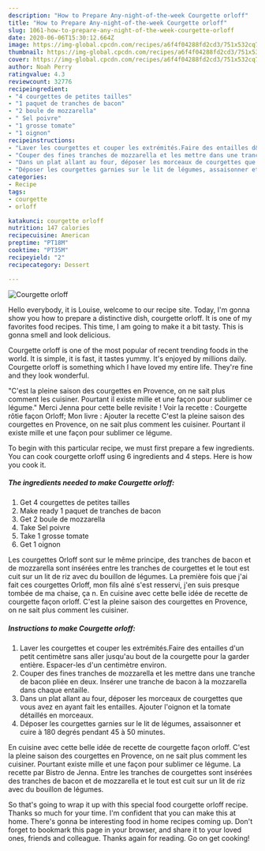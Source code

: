 ```yaml
---
description: "How to Prepare Any-night-of-the-week Courgette orloff"
title: "How to Prepare Any-night-of-the-week Courgette orloff"
slug: 1061-how-to-prepare-any-night-of-the-week-courgette-orloff
date: 2020-06-06T15:30:12.664Z
image: https://img-global.cpcdn.com/recipes/a6f4f04288fd2cd3/751x532cq70/courgette-orloff-photo-principale-de-la-recette.jpg
thumbnail: https://img-global.cpcdn.com/recipes/a6f4f04288fd2cd3/751x532cq70/courgette-orloff-photo-principale-de-la-recette.jpg
cover: https://img-global.cpcdn.com/recipes/a6f4f04288fd2cd3/751x532cq70/courgette-orloff-photo-principale-de-la-recette.jpg
author: Noah Perry
ratingvalue: 4.3
reviewcount: 32776
recipeingredient:
- "4 courgettes de petites tailles"
- "1 paquet de tranches de bacon"
- "2 boule de mozzarella"
- " Sel poivre"
- "1 grosse tomate"
- "1 oignon"
recipeinstructions:
- "Laver les courgettes et couper les extrémités.Faire des entailles d&#39;un petit centimètre sans aller jusqu&#39;au bout de la courgette pour la garder entière. Espacer-les d&#39;un centimètre environ."
- "Couper des fines tranches de mozzarella et les mettre dans une tranche de bacon pliée en deux. Insérer une tranche de bacon à la mozzarella dans chaque entaille."
- "Dans un plat allant au four, déposer les morceaux de courgettes que vous avez en ayant fait les entailles. Ajouter l&#39;oignon et la tomate détaillés en morceaux."
- "Déposer les courgettes garnies sur le lit de légumes, assaisonner et cuire à 180 degrés pendant 45 à 50 minutes."
categories:
- Recipe
tags:
- courgette
- orloff

katakunci: courgette orloff 
nutrition: 147 calories
recipecuisine: American
preptime: "PT18M"
cooktime: "PT35M"
recipeyield: "2"
recipecategory: Dessert

---
```



![Courgette orloff](https://img-global.cpcdn.com/recipes/a6f4f04288fd2cd3/751x532cq70/courgette-orloff-photo-principale-de-la-recette.jpg)

Hello everybody, it is Louise, welcome to our recipe site. Today, I'm gonna show you how to prepare a distinctive dish, courgette orloff. It is one of my favorites food recipes. This time, I am going to make it a bit tasty. This is gonna smell and look delicious.

Courgette orloff is one of the most popular of recent trending foods in the world. It is simple, it is fast, it tastes yummy. It's enjoyed by millions daily. Courgette orloff is something which I have loved my entire life. They're fine and they look wonderful.

&#34;C&#39;est la pleine saison des courgettes en Provence, on ne sait plus comment les cuisiner. Pourtant il existe mille et une façon pour sublimer ce légume.&#34; Merci Jenna pour cette belle revisite ! Voir la recette : Courgette rôtie façon Orloff; Mon livre : Ajouter la recette C&#39;est la pleine saison des courgettes en Provence, on ne sait plus comment les cuisiner. Pourtant il existe mille et une façon pour sublimer ce légume.


To begin with this particular recipe, we must first prepare a few ingredients. You can cook courgette orloff using 6 ingredients and 4 steps. Here is how you cook it.

<!--inarticleads1-->

##### The ingredients needed to make Courgette orloff:

1. Get 4 courgettes de petites tailles
1. Make ready 1 paquet de tranches de bacon
1. Get 2 boule de mozzarella
1. Take  Sel poivre
1. Take 1 grosse tomate
1. Get 1 oignon


Les courgettes Orloff sont sur le même principe, des tranches de bacon et de mozzarella sont insérées entre les tranches de courgettes et le tout est cuit sur un lit de riz avec du bouillon de légumes. La première fois que j&#39;ai fait ces courgettes Orloff, mon fils aîné s&#39;est resservi, j&#39;en suis presque tombée de ma chaise, ça n. En cuisine avec cette belle idée de recette de courgette façon orloff. C&#39;est la pleine saison des courgettes en Provence, on ne sait plus comment les cuisiner. 

<!--inarticleads2-->

##### Instructions to make Courgette orloff:

1. Laver les courgettes et couper les extrémités.Faire des entailles d&#39;un petit centimètre sans aller jusqu&#39;au bout de la courgette pour la garder entière. Espacer-les d&#39;un centimètre environ.
1. Couper des fines tranches de mozzarella et les mettre dans une tranche de bacon pliée en deux. Insérer une tranche de bacon à la mozzarella dans chaque entaille.
1. Dans un plat allant au four, déposer les morceaux de courgettes que vous avez en ayant fait les entailles. Ajouter l&#39;oignon et la tomate détaillés en morceaux.
1. Déposer les courgettes garnies sur le lit de légumes, assaisonner et cuire à 180 degrés pendant 45 à 50 minutes.


En cuisine avec cette belle idée de recette de courgette façon orloff. C&#39;est la pleine saison des courgettes en Provence, on ne sait plus comment les cuisiner. Pourtant existe mille et une façon pour sublimer ce légume. La recette par Bistro de Jenna. Entre les tranches de courgettes sont insérées des tranches de bacon et de mozzarella et le tout est cuit sur un lit de riz avec du bouillon de légumes. 

So that's going to wrap it up with this special food courgette orloff recipe. Thanks so much for your time. I'm confident that you can make this at home. There's gonna be interesting food in home recipes coming up. Don't forget to bookmark this page in your browser, and share it to your loved ones, friends and colleague. Thanks again for reading. Go on get cooking!
